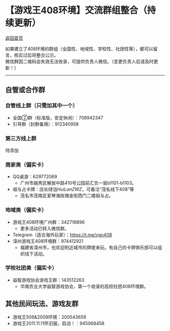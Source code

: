 # 【游戏王408环境】交流群组整合（持续更新）

[返回首页](../../index.html)

如果建立了408环境的群组（全国性、地域性、学校性、社团性等），都可以留言，核实过后将整合公示。  
微信群因二维码会失效无法收录，可提供负责人微信。（变更负责人后请及时更新！）  

---

## 自管或合作群

### 自管线上群（只需加其中一个）

- 全国②群（标准版，安定休闲）：708942347  
- 引导群（封群备用）：912340958  

### 第三方线上群

待添加  

### 商家类（偏实卡）

- QQ桌游：629772069  
  - 广州市越秀区解放中路410号公园前汇负一层b1101-b1103。  
- 祖与占卡牌：店长绿泡*HuiLanZWZ*，可备注“茂名线下408”等  
  - 茂名市茂南区爱琴海玫瑰金街西门二楼祖与占。  

### 地域类（偏实卡）

- 游戏王408环境广州群：342716896  
  - 更多活动已转入微信群。
- Telegram（适合海外玩家）：https://t.me/ygo408  
- 漳州游戏王408环境群：974412921  
  - 福建省漳州市，也欢迎附近城市的牌佬来玩。有自己的卡牌俱乐部可以组织线下活动。  

### 学校社团类（偏实卡）

- 益智游戏协会游戏王群：143512263  
  - 华南农业大学益智游戏协会，第一个收录的高校社团408环境群。  

## 其他民间玩法、游戏友群

- 游戏王506&2009环境：200543659  
- 游戏王2011.11.11怀旧服，启动！：945068458  